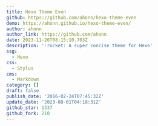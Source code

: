 ```yaml
---
title: Hexo Theme Even
github: https://github.com/ahonn/hexo-theme-even
demo: https://ahonn.github.io/hexo-theme-even/
author: ahonn
author_link: https://github.com/ahonn
date: 2023-11-26T08:15:10.703Z
description: ':rocket: A super concise theme for Hexo'
ssg:
  - Hexo
css:
  - Stylus
cms:
  - Markdown
category: []
draft: false
publish_date: '2016-02-24T07:45:32Z'
update_date: '2023-08-01T04:18:31Z'
github_star: 1337
github_fork: 210
---
```

